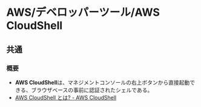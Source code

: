 # AWS/デベロッパーツール/AWS CloudShell

## 共通

### 概要

- **AWS CloudShell**は、マネジメントコンソールの右上ボタンから直接起動できる、ブラウザベースの事前に認証されたシェルである。
- [AWS CloudShell とは? - AWS CloudShell](https://docs.aws.amazon.com/ja_jp/cloudshell/latest/userguide/welcome.html)
